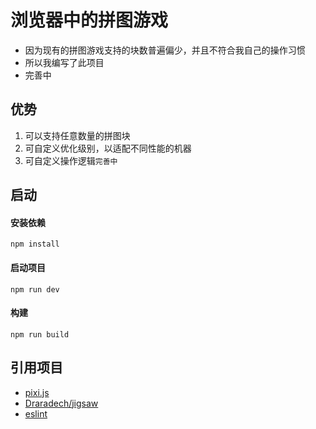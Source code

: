 # 浏览器中的拼图游戏
- 因为现有的拼图游戏支持的块数普遍偏少，并且不符合我自己的操作习惯
- 所以我编写了此项目
- 完善中
## 优势
1. 可以支持任意数量的拼图块
2. 可自定义优化级别，以适配不同性能的机器
3. 可自定义操作逻辑`完善中`
## 启动
#### 安装依赖
```
npm install
```
#### 启动项目
```
npm run dev
```
#### 构建
```
npm run build
```
## 引用项目
- [pixi.js](https://github.com/pixijs/pixijs)
- [Draradech/jigsaw](https://github.com/Draradech/jigsaw)
- [eslint](https://github.com/eslint/eslint)